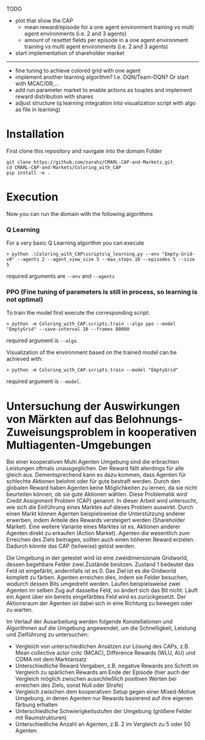 TODO 
- plot that show the CAP
    - mean reward/episode for a one agent environment training vs multi agent environments (i.e. 2 and 3 agents)
    - amount of resettet fields per episode in a one agent environment training vs multi agent environments (i.e. 2 and 3 agents)
- start implementation of shareholder market
-------------
- fine tuning to achieve colored grid with one agent
- implement another learning algorithm? I.e. DQN/Team-DQN? Or start with MCAC/DR,... 
- add run parameter market to enable actions as touples and implement reward distribution with shares
- adjust structure (q learning integration into visualization script with algo as file in learning)

# Installation
First clone this repository and navigate into the domain Folder
```
git clone https://github.com/zarahz/CMARL-CAP-and-Markets.git
cd CMARL-CAP-and-Markets/Coloring_with_CAP
pip install -e .
```

# Execution
Now you can run the domain with the following algorithms

### Q Learning 
For a very basic Q Learning algorithm you can execute
```
> python .\Coloring_with_CAP\scripts\q_learning.py --env "Empty-Grid-v0" --agents 2 --agent_view_size 5 --max_steps 10 --episodes 5 --size 5
```
required arguments are `--env` and `--agents`

### PPO (Fine tuning of parameters is still in process, so learning is not optimal)
To train the model first execute the corresponding script:
```
> python -m Coloring_with_CAP.scripts.train --algo ppo --model "EmptyGrid" --save-interval 10 --frames 80000
```
required argument is `--algo`.

Visualization of the environment based on the trained model can be achieved with:
```
> python -m Coloring_with_CAP.scripts.train --model "EmptyGrid"
```
required argument is `--model`.

# Untersuchung der Auswirkungen von Märkten auf das Belohnungs-Zuweisungsproblem in kooperativen Multiagenten-Umgebungen

Bei einer kooperativen Multi Agenten Umgebung sind die
erbrachten Leistungen oftmals unausgeglichen. Der Reward fällt allerdings für alle gleich aus.
Dementsprechend kann es dazu kommen, dass Agenten für schlechte Aktionen belohnt oder
für gute bestraft werden. Durch den globalen Reward haben Agenten keine Möglichkeiten zu
lernen, da sie nicht beurteilen können, ob sie gute Aktionen wählen. Diese Problematik wird
Credit Assignment Problem (CAP) genannt.
In dieser Arbeit wird untersucht, wie sich die Einführung eines Marktes auf dieses Problem
auswirkt. Durch einen Markt können Agenten beispielsweise die Unterstützung anderer
erwerben, indem Anteile des Rewards versteigert werden (Shareholder Market). Eine
weitere Variante eines Marktes ist es, Aktionen anderer Agenten direkt zu erkaufen (Action
Market). Agenten die wesentlich zum Erreichen des Ziels beitragen, sollten auch einen
höheren Reward erzielen. Dadurch könnte das CAP (teilweise) gelöst werden.

Die Umgebung in der getestet wird ist eine zweidimensionale Gridworld, dessen begehbare
Felder zwei Zustände besitzen. Zustand 1 bedeutet das Feld ist eingefärbt, andernfalls ist es
0. Das Ziel ist es die Gridworld komplett zu färben. Agenten erreichen dies, indem sie Felder
besuchen, wodurch dessen Bits umgedreht werden. Laufen beispielsweise zwei Agenten im
selben Zug auf dasselbe Feld, so ändert sich das Bit nicht. Läuft ein Agent über ein bereits
eingefärbtes Feld wird es zurückgesetzt. Der Aktionsraum der Agenten ist dabei sich in eine
Richtung zu bewegen oder zu warten.

Im Verlauf der Ausarbeitung werden folgende Konstellationen und Algorithmen auf die
Umgebung angewendet, um die Schnelligkeit, Leistung und Zielführung zu untersuchen:
- Vergleich von unterschiedlichen Ansätzen zur Lösung des CAPs, z.B. Mean collective
actor critc (MCAC), Difference Rewards (WLU, AU) und COMA mit dem Marktansatz
- Unterschiedliche Reward Vergaben, z.B. negative Rewards pro Schritt im Vergleich zu
spärlichen Rewards am Ende der Episode (hier auch der Vergleich möglich zwischen
ausschließlich positiven Werten bei erreichen des Ziels, sonst Null oder Strafe)
- Vergleich zwischen dem kooperativen Setup gegen einer Mixed-Motive Umgebung,
in denen Agenten nur Rewards basierend auf ihre eigenen färbung erhalten
- Unterschiedliche Schwierigkeitsstufen der Umgebung (größere Felder mit
Raumstrukturen)
- Unterschiedliche Anzahl an Agenten, z.B. 2 im Vergleich zu 5 oder 50 Agenten